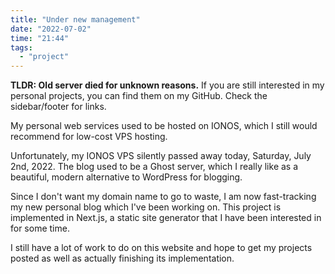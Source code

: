 ```yaml
---
title: "Under new management"
date: "2022-07-02"
time: "21:44"
tags:
  - "project"
---
```


**TLDR: Old server died for unknown reasons.** If you are still interested in my personal projects, you can find them on my GitHub. Check the sidebar/footer for links.

My personal web services used to be hosted on IONOS, which I still would recommend for low-cost VPS hosting.

Unfortunately, my IONOS VPS silently passed away today, Saturday, July 2nd, 2022. The blog used to be a Ghost server, which I really like as a beautiful, modern alternative to WordPress for blogging.

Since I don't want my domain name to go to waste, I am now fast-tracking my new personal blog which I've been working on. This project is implemented in Next.js, a static site generator that I have been interested in for some time.

I still have a lot of work to do on this website and hope to get my projects posted as well as actually finishing its implementation.
